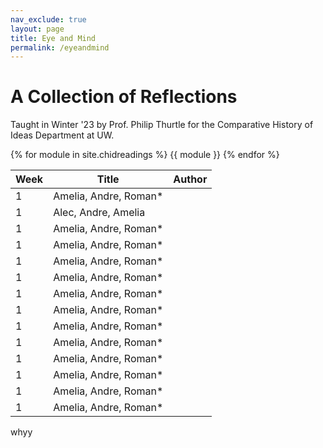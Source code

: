 ```yaml
---
nav_exclude: true
layout: page
title: Eye and Mind
permalink: /eyeandmind
---
```

# A Collection of Reflections

Taught in Winter '23 by Prof. Philip Thurtle 
for the Comparative History of Ideas Department at UW.


{% for module in site.chidreadings %}
{{ module }}
{% endfor %}

| Week | Title | Author |
| -- | ---- | -- | 
| 1 | Amelia, Andre, Roman* | |
| 1 | Alec, Andre, Amelia | |
| 1 | Amelia, Andre, Roman* | |
| 1 | Amelia, Andre, Roman* | |
| 1 | Amelia, Andre, Roman* | |
| 1 | Amelia, Andre, Roman* | |
| 1 | Amelia, Andre, Roman* | |
| 1 | Amelia, Andre, Roman* | |
| 1 | Amelia, Andre, Roman* | |
| 1 | Amelia, Andre, Roman* | |
| 1 | Amelia, Andre, Roman* | |
| 1 | Amelia, Andre, Roman* | |
| 1 | Amelia, Andre, Roman* | |
| 1 | Amelia, Andre, Roman* | |

whyy

